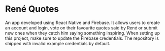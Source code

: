 # René Quotes
An app developed using React Native and Firebase. It allows users to create an account and login, vote on their favourite quotes said by René or submit new ones when they catch him saying something inspiring. When setting up this project, make sure to update the Firebase credentials. The repository is shipped with invalid example credentials by default.

